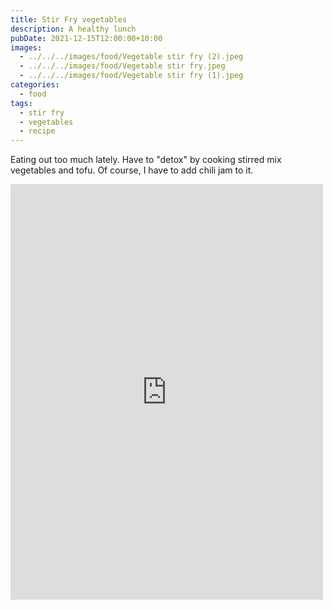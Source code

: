 ```yaml
---
title: Stir Fry vegetables
description: A healthy lunch
pubDate: 2021-12-15T12:00:00+10:00
images:
  - ../../../images/food/Vegetable stir fry (2).jpeg
  - ../../../images/food/Vegetable stir fry.jpeg
  - ../../../images/food/Vegetable stir fry (1).jpeg
categories:
  - food
tags:
  - stir fry
  - vegetables
  - recipe
---
```


Eating out too much lately. Have to "detox" by cooking stirred mix vegetables and tofu. Of course, I have to add chili jam to it.

<iframe src="https://www.facebook.com/plugins/post.php?href=https%3A%2F%2Fwww.facebook.com%2Fchris1.tham%2Fposts%2Fpfbid0EMED7gqbU3eBgKWcjYfYUkfnzWYpjBJa6xb1UzHTSogzvmCYae7JhQdhR3Zum9frl&show_text=true&width=500" width="500" height="665" style="border:none;overflow:hidden" scrolling="no" frameborder="0" allowfullscreen="true" allow="autoplay; clipboard-write; encrypted-media; picture-in-picture; web-share"></iframe>
